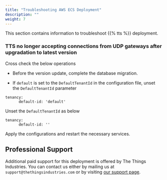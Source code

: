 ```yaml
---
title: "Troubleshooting AWS ECS Deployment"
description: ""
weight: 7
---
```


<!--
TODO: https://github.com/TheThingsNetwork/lorawan-stack/issues/2714
Move to generic getting started guide once ready.
-->

This section contains information to troubleshoot {{% tts %}} deployment.

<!--more-->


### TTS no longer accepting connections from UDP gateways after upgradation to latest version

Cross check the below operations

  - Before the version update, complete the database migration.
  
  - If `default` is set to the `DefaultTenantId` in the configuration file, unset the `DefaultTenantId` parameter
  
  ```
  tenancy:
        default-id: 'default'
  ```
  Unset the `DefaultTenantId` as below
  
  ```
  tenancy:
        default-id: ''

  ```

Apply the configurations and restart the necessary services.



## Professional Support

Additional paid support for this deployment is offered by The Things Industries. You can contact us either by mailing us at `support@thethingsindustries.com` or by visiting [our support page](https://www.thethingsindustries.com/stack/aws/support).
